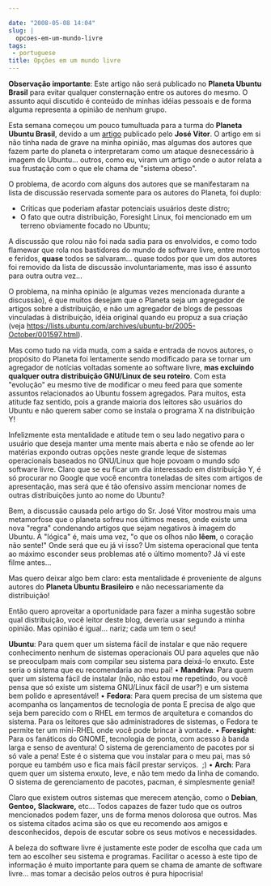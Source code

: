 ```yaml
---

date: "2008-05-08 14:04"
slug: |
  opcoes-em-um-mundo-livre
tags:
 - portuguese
title: Opções em um mundo livre
---
```


**Observação importante**: Este artigo não será publicado no **Planeta
Ubuntu Brasil** para evitar qualquer consternação entre os autores do
mesmo. O assunto aqui discutido é conteúdo de minhas idéias pessoais e
de forma alguma representa a opinião de nenhum grupo.

Esta semana começou um pouco tumultuada para a turma do **Planeta Ubuntu
Brasil**, devido a um
[artigo](http://josevitor.blog.br/ubuntu-gordinho-e-lxde/) publicado
pelo **José Vitor**. O artigo em si não tinha nada de grave na minha
opinião, mas algumas dos autores que fazem parte do planeta o
interpretaram como um ataque desnecessário à imagem do Ubuntu... outros,
como eu, viram um artigo onde o autor relata a sua frustação com o que
ele chama de "sistema obeso".

O problema, de acordo com alguns dos autores que se manifestaram na
lista de discussão reservada somente para os autores do Planeta, foi
duplo:

-   Criticas que poderiam afastar potenciais usuários deste distro;
-   O fato que outra distribuição, Foresight Linux, foi mencionado em um
    terreno obviamente focado no Ubuntu;

A discussão que rolou não foi nada sadia para os envolvidos, e como todo
flamewar que rola nos bastidores do mundo de software livre, entre
mortos e feridos, **quase** todos se salvaram... quase todos por que um
dos autores foi removido da lista de discussão involuntariamente, mas
isso é assunto para outra outra vez...

O problema, na minha opinião (e algumas vezes mencionada durante a
discussão), é que muitos desejam que o Planeta seja um agregador de
artigos sobre a distribuição, e não um agregador de blogs de pessoas
vinculadas à distribuição, idéia original quando eu propuz a sua criação
(veja
<https://lists.ubuntu.com/archives/ubuntu-br/2005-October/001597.html>).

Mas como tudo na vida muda, com a saída e entrada de novos autores, o
propósito do Planeta foi lentamente sendo modificado para se tornar um
agregador de notícias voltadas somente ao software livre, **mas
excluindo qualquer outra distribuição GNU/Linux de seu roteiro**. Com
esta "evolução" eu mesmo tive de modificar o meu feed para que somente
assuntos relacionados ao Ubuntu fossem agregados. Para muitos, esta
atitude faz sentido, pois a grande maioria dos leitores são usuários do
Ubuntu e não querem saber como se instala o programa X na distribuição
Y!

Infelizmente esta mentalidade e atitude tem o seu lado negativo para o
usuário que deseja manter uma mente mais aberta e não se ofende ao ler
matérias expondo outras opções neste grande leque de sistemas
operacionais baseados no GNU/Linux que hoje povoam o mundo sdo software
livre. Claro que se eu ficar um dia interessado em distribuição Y, é só
procurar no Google que você encontra toneladas de sites com artigos de
apresentação, mas será que é tão ofensivo assim mencionar nomes de
outras distribuições junto ao nome do Ubuntu?

Bem, a discussão causada pelo artigo do Sr. José Vitor mostrou mais uma
metamorfose que o planeta sofreu nos últimos meses, onde existe uma nova
"regra" condenando artigos que sejam negativos à imagem do Ubuntu. A
"lógica" é, mais uma vez, "o que os olhos não **lêem**, o coração não
sente!" Onde será que eu já vi isso? Um sistema operacional que tenta ao
máximo esconder seus problemas até o último momento? Já vi este filme
antes...

Mas quero deixar algo bem claro: esta mentalidade é proveniente de
alguns autores do **Planeta Ubuntu Brasileiro** e não necessariamente da
distribuição!

Então quero aproveitar a oportunidade para fazer a minha sugestão sobre
qual distribuição, você leitor deste blog, deveria usar segundo a minha
opinião. Mas opinião é igual... nariz; cada um tem o seu!

**Ubuntu**: Para quem quer um sistema fácil de instalar e que não
requere conhecimento nenhum de sistemas operacionais OU para aqueles que
não se preoculpam mais com compilar seu sistema para deixá-lo enxuto.
Este seria o sistema que eu recomendaria ao meu pai! • **Mandriva**:
Para quem quer um sistema fácil de instalar (não, não estou me
repetindo, ou você pensa que só existe um sistema GNU/Linux fácil de
usar?) e um sistema bem polido e apresentável! • **Fedora**: Para quem
precisa de um sistema que acompanha os lançamentos de tecnologia de
ponta E precisa de algo que seja bem parecido com o RHEL em termos de
arquitetura e comandos do sistema. Para os leitores que são
administradores de sistemas, o Fedora te permite ter um mini-RHEL onde
você pode brincar à vontade. • **Foresight**: Para os fanáticos do
GNOME, tecnologia de ponta, com acesso à banda larga e senso de
aventura! O sistema de gerenciamento de pacotes por si só vale a pena!
Este é o sistema que vou instalar para o meu pai, mas só porque eu
também uso e fica mais fácil prestar serviços.  ;) • **Arch**: Para quem
quer um sistema enxuto, leve, e não tem medo da linha de comando. O
sistema de gerenciamento de pacotes, pacman, é simplesmente genial!

Claro que existem outros sistemas que merecem atenção, como o
**Debian**, **Gentoo,** **Slackware,** etc... Todos capazes de fazer
tudo que os outros mencionados podem fazer, uns de forma menos dolorosa
que outros. Mas os sistema citados acima são os que eu recomendo aos
amigos e desconhecidos, depois de escutar sobre os seus motivos e
necessidades.

A beleza do software livre é justamente este poder de escolha que cada
um tem ao escolher seu sistema e programas. Facilitar o acesso à este
tipo de informação é muito importante para quem se chama de amante de
software livre... mas tomar a decisão pelos outros é pura hipocrisia!

